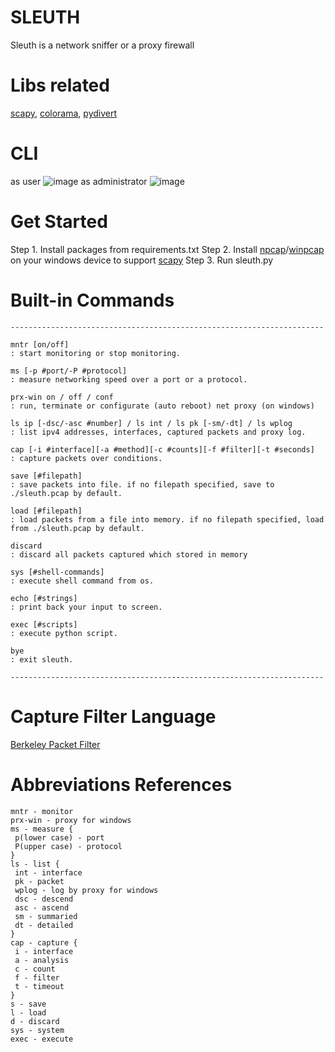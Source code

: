# SLEUTH
Sleuth is a network sniffer or a proxy firewall

# Libs related
[scapy](https://github.com/secdev/scapy), [colorama](https://github.com/tartley/colorama), [pydivert](https://github.com/ffalcinelli/pydivert)

# CLI
as user
![image](https://github.com/vortezwohl/sleuth-network-sniffer/assets/117743023/df728a13-f3ef-4cee-b21c-06ca7487531d)
as administrator
![image](https://github.com/vortezwohl/sleuth-network-sniffer/assets/117743023/a127a9d8-debf-46db-828c-53fe041c7770)

# Get Started
Step 1.
Install packages from requirements.txt
Step 2.
Install [npcap](https://npcap.com/)/[winpcap](https://www.winpcap.org/) on your windows device to support [scapy](https://github.com/secdev/scapy)
Step 3.
Run sleuth.py

# Built-in Commands
```
----------------------------------------------------------------------

mntr [on/off]                                                         : start monitoring or stop monitoring.

ms [-p #port/-P #protocol]                                            : measure networking speed over a port or a protocol.

prx-win on / off / conf                                               : run, terminate or configurate (auto reboot) net proxy (on windows)

ls ip [-dsc/-asc #number] / ls int / ls pk [-sm/-dt] / ls wplog       : list ipv4 addresses, interfaces, captured packets and proxy log.

cap [-i #interface][-a #method][-c #counts][-f #filter][-t #seconds]  : capture packets over conditions.

save [#filepath]                                                      : save packets into file. if no filepath specified, save to ./sleuth.pcap by default.

load [#filepath]                                                      : load packets from a file into memory. if no filepath specified, load from ./sleuth.pcap by default.

discard                                                               : discard all packets captured which stored in memory

sys [#shell-commands]                                                 : execute shell command from os.

echo [#strings]                                                       : print back your input to screen.

exec [#scripts]                                                       : execute python script.

bye                                                                   : exit sleuth.

----------------------------------------------------------------------
```

# Capture Filter Language
[Berkeley Packet Filter](https://dl.acm.org/doi/fullHtml/10.5555/2642922.2642925)

# Abbreviations References
```
mntr - monitor
prx-win - proxy for windows
ms - measure {
 p(lower case) - port
 P(upper case) - protocol
}
ls - list {
 int - interface
 pk - packet
 wplog - log by proxy for windows
 dsc - descend
 asc - ascend
 sm - summaried
 dt - detailed
}
cap - capture {
 i - interface
 a - analysis
 c - count
 f - filter
 t - timeout
}
s - save
l - load
d - discard
sys - system
exec - execute
```
